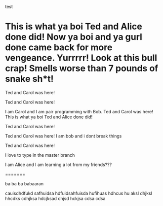 test

This is what ya boi Ted and Alice done did!
Now ya boi and ya gurl done came back for more vengeance. Yurrrrr!
Look at this bull crap! Smells worse than 7 pounds of snake sh*t!
=======
Ted and Carol was here!

Ted and Carol was here!


I am Carol and I am pair programming with Bob.
Ted and Carol was here!
This is what ya boi Ted and Alice done did!

Ted and Carol was here!


Ted and Carol was here!
I am bob and i dont break things

Ted and Carol was here!

I love to type in the master branch


I am Alice and I am learning a lot from my friends??? 

=======


ba ba ba babaaran 

cauisdhdfukd safhuidsa hdfuidsahfuisda hufihuas hdhcus hu aksl dhjksl hhcdks cdhjksa hdcjksad chjsd hckjsa cdsa cdsa


